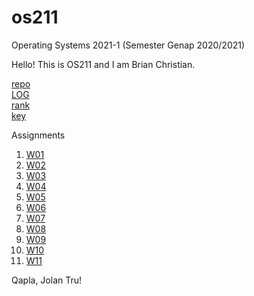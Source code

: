 # os211
Operating Systems 2021-1 (Semester Genap 2020/2021)

Hello!
This is OS211 and I am Brian Christian.

[repo](https://github.com/Veniche/os211)<br>
[LOG](https://veniche.github.io/os211/TXT/mylog.txt)<br>
[rank](https://veniche.github.io/os211/TXT/myrank.txt)<br>
[key](https://veniche.github.io/os211/TXT/mypubkey.txt)<br>

Assignments

1. [W01](https://veniche.github.io/os211/W01/)<br>
2. [W02](https://veniche.github.io/os211/W02/)<br>
3. [W03](https://veniche.github.io/os211/W03/)<br>
4. [W04](https://veniche.github.io/os211/W04/)<br>
5. [W05](https://veniche.github.io/os211/W05/)<br>
6. [W06](https://veniche.github.io/os211/W06/)<br>
7. [W07](https://veniche.github.io/os211/W07/)<br>
8. [W08](https://veniche.github.io/os211/W08/)<br>
9. [W09](https://veniche.github.io/os211/W09/)<br>
10. [W10](https://veniche.github.io/os211/W10/)<br>
11. [W11](https://veniche.github.io/os211/W11/)<br>

Qapla, Jolan Tru!